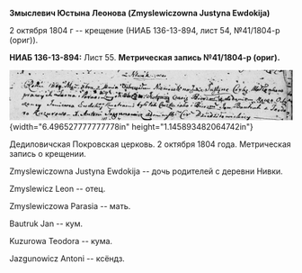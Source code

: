 **Змыслевич Юстына Леонова (Zmyslewiczowna Justyna Ewdokija)**

2 октября 1804 г -- крещение (НИАБ 136-13-894, лист 54, №41/1804-р
(ориг)).

**НИАБ 136-13-894:** Лист 55. **Метрическая запись №41/1804-р (ориг).**

![](./media/8058177797afb24d689b88ab0fb81fe8ec14fac2.png){width="6.496527777777778in"
height="1.145893482064742in"}

Дедиловичская Покровская церковь. 2 октября 1804 года. Метрическая
запись о крещении.

Zmyslewiczowna Justyna Ewdokija -- дочь родителей с деревни Нивки.

Zmyslewicz Leon -- отец.

Zmyslewiczowa Parasia -- мать.

Bautruk Jan -- кум.

Kuzurowa Teodora -- кума.

Jazgunowicz Antoni -- ксёндз.
